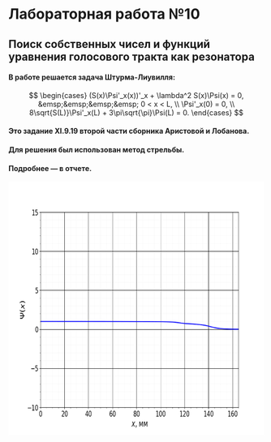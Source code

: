 # Лабораторная работа №10
## Поиск собственных чисел и функций уравнения голосового тракта как резонатора  

#### В работе решается задача Штурма-Лиувилля:
$$
	\begin{cases}
		(S(x)\Psi'_x(x))'_x + \lambda^2 S(x)\Psi(x) = 0, &emsp;&emsp;&emsp;&emsp; 0 < x < L, \\
		\Psi'_x(0) = 0, \\
		8\sqrt{S(L)}\Psi'_x(L) + 3\pi\sqrt{\pi}\Psi(L) = 0.
	\end{cases}
$$


#### Это задание **XI.9.19** второй части сборника Аристовой и Лобанова.

#### Для решения был использован метод стрельбы.

#### Подробнее — в отчете.

<p align="center">
    <img src="./Pictures/Scaled.gif" width="750" height="500" />
</p>